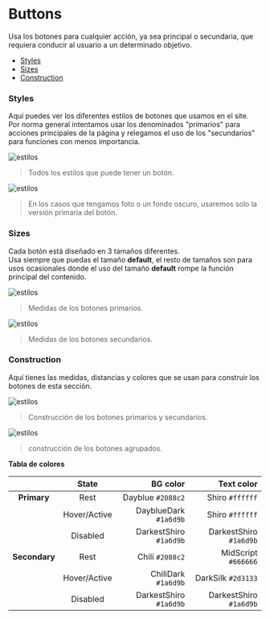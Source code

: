 # Buttons
Usa los botones para cualquier acción, ya sea principal o secundaria,  que requiera conducir al usuario a un determinado objetivo.

- [Styles](#styles)
- [Sizes](#sizes)
- [Construction](#construction)

### Styles
Aquí puedes ver los diferentes estilos de botones que usamos en el site. Por norma general intentamos usar los denominados "primarios" para acciones principales de la página y relegamos el uso de los "secundarios" para funciones con menos importancia.

![estilos](https://github.com/abailon/SUI.infojobs/blob/master/components/buttons/buttons-assets/all_btn_styles.png)
> Todos los estilos que puede tener un botón.

![estilos](https://github.com/abailon/SUI.infojobs/blob/master/components/buttons/buttons-assets/btn_with_bg_color.png)
> En los casos que tengamos foto o un fondo oscuro, usaremos solo la versión primaria del botón.

### Sizes
Cada botón está diseñado en 3 tamaños diferentes.   
Usa siempre que puedas el tamaño **default**, el resto de tamaños son para usos ocasionales donde el uso del tamaño **default** rompe la función principal del contenido.

![estilos](https://github.com/abailon/SUI.infojobs/blob/master/components/buttons/buttons-assets/primary_btn_sizes.png)
> Medidas de los botones primarios.

![estilos](https://github.com/abailon/SUI.infojobs/blob/master/components/buttons/buttons-assets/secondary_btn_sizes.png)
> Medidas de los botones secundarios.

### Construction
Aquí tienes las medidas, distancias y colores que se usan para construir los botones de esta sección.

![estilos](https://github.com/abailon/SUI.infojobs/blob/master/components/buttons/buttons-assets/primary_secondary_construction.png)
> Construcción de los botones primarios y secundarios.

![estilos](https://github.com/abailon/SUI.infojobs/blob/master/components/buttons/buttons-assets/grouped_construction.png)
> construcción de los botones agrupados.

**Tabla de colores**
 
|  | State | BG color | Text color |
| :---: | :---: | ---: | ---: |
| **Primary** | Rest | Dayblue `#2088c2` | Shiro `#ffffff` |
|  | Hover/Active | DayblueDark `#1a6d9b` | Shiro `#ffffff` |
|  | Disabled | DarkestShiro `#1a6d9b` | DarkestShiro `#1a6d9b` |
| **Secondary** | Rest | Chili `#2088c2` | MidScript `#666666` |
|  | Hover/Active | ChiliDark `#1a6d9b` | DarkSilk `#2d3133` |
|  | Disabled | DarkestShiro `#1a6d9b` | DarkestShiro `#1a6d9b` |
